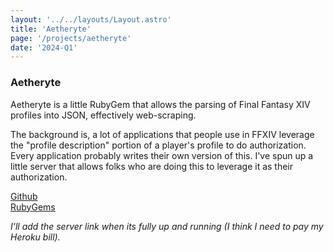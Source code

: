 ```yaml
---
layout: '../../layouts/Layout.astro'
title: 'Aetheryte'
page: '/projects/aetheryte'
date: '2024-Q1'
---
```


### Aetheryte

Aetheryte is a little RubyGem that allows the parsing of Final Fantasy XIV profiles
into JSON, effectively web-scraping.

The background is, a lot of applications that people use in FFXIV leverage the
"profile description" portion of a player's profile to do authorization. Every
application probably writes their own version of this. I've spun up a little server
that allows folks who are doing this to leverage it as their authorization.

[Github](https://github.com/tengille/aetheryte) <br />
[RubyGems](https://rubygems.org/gems/aetheryte)

_I'll add the server link when its fully up and running (I think I need to pay my Heroku bill)._
